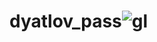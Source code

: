 # dyatlov_pass![gl](https://user-images.githubusercontent.com/42118446/184480702-5cdbff80-ff15-4b08-9e0a-baa40a949925.jpg)
